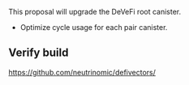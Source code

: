 This proposal will upgrade the DeVeFi root canister.

- Optimize cycle usage for each pair canister.

## Verify build

https://github.com/neutrinomic/defivectors/

